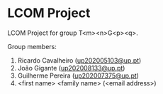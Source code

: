 # LCOM Project

LCOM Project for group T&lt;m&gt;&lt;n&gt;G&lt;p&gt;&lt;q&gt;.

Group members:

1. Ricardo Cavalheiro (up202005103@up.pt)
2. João Gigante (up202008133@up.pt)
3. Guilherme Pereira (up202007375@up.pt)
4. &lt;first name&gt; &lt;family name&gt; (&lt;email address&gt;)
